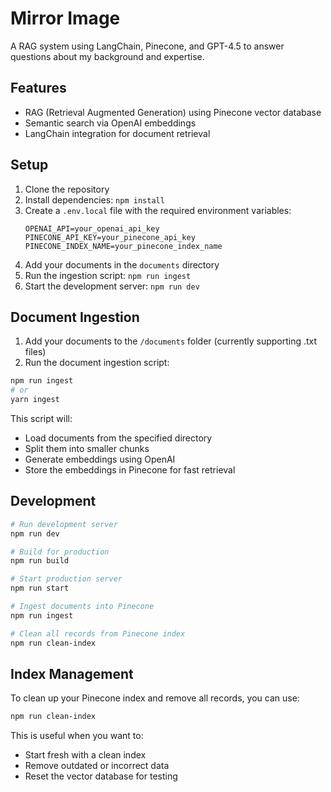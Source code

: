 # Mirror Image

A RAG system using LangChain, Pinecone, and GPT-4.5 to answer questions about my background and expertise.

## Features

- RAG (Retrieval Augmented Generation) using Pinecone vector database
- Semantic search via OpenAI embeddings
- LangChain integration for document retrieval

## Setup

1. Clone the repository
2. Install dependencies: `npm install`
3. Create a `.env.local` file with the required environment variables:
   ```
   OPENAI_API=your_openai_api_key
   PINECONE_API_KEY=your_pinecone_api_key
   PINECONE_INDEX_NAME=your_pinecone_index_name
   ```
4. Add your documents in the `documents` directory
5. Run the ingestion script: `npm run ingest`
6. Start the development server: `npm run dev`

## Document Ingestion

1. Add your documents to the `/documents` folder (currently supporting .txt files)
2. Run the document ingestion script:

```bash
npm run ingest
# or
yarn ingest
```

This script will:

- Load documents from the specified directory
- Split them into smaller chunks
- Generate embeddings using OpenAI
- Store the embeddings in Pinecone for fast retrieval

## Development

```bash
# Run development server
npm run dev

# Build for production
npm run build

# Start production server
npm run start

# Ingest documents into Pinecone
npm run ingest

# Clean all records from Pinecone index
npm run clean-index
```

## Index Management

To clean up your Pinecone index and remove all records, you can use:

```bash
npm run clean-index
```

This is useful when you want to:

- Start fresh with a clean index
- Remove outdated or incorrect data
- Reset the vector database for testing
